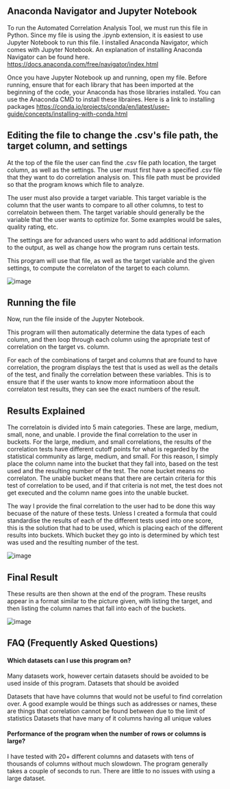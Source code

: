 ## Anaconda Navigator and Jupyter Notebook

To run the Automated Correlation Analysis Tool, we must run this file in Python. Since my file is using the .ipynb extension, it is easiest to use Jupyter Notebook to run this file. I installed Anaconda Navigator, which comes with Jupyter Notebook. An explanation of installing Anaconda Navigator can be found here.
https://docs.anaconda.com/free/navigator/index.html

Once you have Jupyter Notebook up and running, open my file. Before running, ensure that for each library that has been imported at the beginning of the code, your Anaconda has those libraries installed. You can use the Anaconda CMD to install these libraires. Here is a link to installing packages
https://conda.io/projects/conda/en/latest/user-guide/concepts/installing-with-conda.html

## Editing the file to change the .csv's file path, the target column, and settings

At the top of the file the user can find the .csv file path location, the target column, as well as the settings. 
The user must first have a specified .csv file that they want to do correlation analysis on. This file path must be provided so that the program knows which file to analyze. 

The user must also provide a target variable. This target variable is the column that the user wants to compare to all other columns, to test to correlatoin between them. The target variable should generally be the variable that the user wants to optimize for. Some examples would be sales, quality rating, etc.

The settings are for advanced users who want to add additional information to the output, as well as change how the program runs certain tests.

This program will use that file, as well as the target variable and the given settings, to compute the correlaton of the target to each column. 

![image](https://github.com/tedcordonnier/SeniorDesign/assets/83316488/ec81eb77-a94c-4164-8458-9f4295877aa8)

## Running the file

Now, run the file inside of the Jupyter Notebook. 

This program will then automatically determine the data types of each column, and then loop through each column using the apropriate test of correlation on the target vs. column. 

For each of the combinations of target and columns that are found to have correlation, the program displays the test that is used as well as the details of the test, and finally the correlation between these variables. This is to ensure that if the user wants to know more informatioon about the correlaton test results, they can see the exact numbers of the result. 

## Results Explained

The correlatoin is divided into 5 main categories. These are large, medium, small, none, and unable. I provide the final correlation to the user in buckets. For the large, medium, and small correlations, the results of the correlation tests have different cutoff points for what is regarded by the statistical community as large, medium, and small. For this reason, I simply place the column name into the bucket that they fall into, based on the test used and the resulting number of the test. The none bucket means no correlaton. The unable bucket means that there are certain criteria for this test of correlation to be used, and if that criteria is not met, the test does not get executed and the column name goes into the unable bucket.

The way I provide the final correlation to the user had to be done this way becuase of the nature of these tests. 
Unless I created a formula that could standardise the results of each of the different tests used into one score, this is the solution that had to be used, which is placing each of the different results into buckets. Which bucket they go into is determined by which test was used and the resulting number of the test. 

![image](https://github.com/tedcordonnier/SeniorDesign/assets/83316488/1455a99d-867d-4426-9c09-f5feafaccaed)

## Final Result

These results are then shown at the end of the program.	These reuslts appear in a format similar to the picture given, with listing the target, and then listing the column names that fall into each of the buckets.

![image](https://github.com/tedcordonnier/SeniorDesign/assets/83316488/4e7beeda-4119-46af-be3d-80d6e51d732a)



## FAQ (Frequently Asked Questions)


#### Which datasets can I use this program on?

Many datasets work, however certain datasets should be avoided to be used inside of this program. Datasets that should be avoided

Datasets that have have columns that would not be useful to find correlation over.
  A good example would be things such as addresses or names, these are things that correlation cannot be found between due to the limit of statistics
Datasets that have many of it columns having all unique values


#### Performance of the program when the number of rows or columns is large?

I have tested with 20+ different columns and datasets with tens of thousands of columns without much slowdown. The program generally takes a couple of seconds to run. There are little to no issues with using a large dataset.

